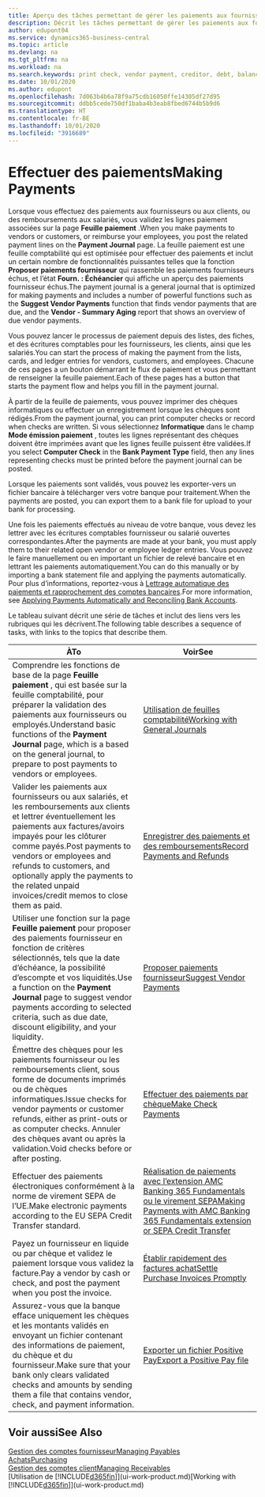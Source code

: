 ```yaml
---
title: Aperçu des tâches permettant de gérer les paiements aux fournisseurs| Microsoft Docs
description: Décrit les tâches permettant de gérer les paiements aux fournisseurs ou aux créditeurs, y compris la validation de lignes paiement et d’obtenir un aperçu du solde échu.
author: edupont04
ms.service: dynamics365-business-central
ms.topic: article
ms.devlang: na
ms.tgt_pltfrm: na
ms.workload: na
ms.search.keywords: print check, vendor payment, creditor, debt, balance due, AP
ms.date: 10/01/2020
ms.author: edupont
ms.openlocfilehash: 7d063b4b6a78f9a75cdb16050ffe14305df27d95
ms.sourcegitcommit: ddbb5cede750df1baba4b3eab8fbed6744b5b9d6
ms.translationtype: HT
ms.contentlocale: fr-BE
ms.lasthandoff: 10/01/2020
ms.locfileid: "3916689"
---
```

# <a name="making-payments"></a><span data-ttu-id="da41d-103">Effectuer des paiements</span><span class="sxs-lookup"><span data-stu-id="da41d-103">Making Payments</span></span>

<span data-ttu-id="da41d-104">Lorsque vous effectuez des paiements aux fournisseurs ou aux clients, ou des remboursements aux salariés, vous validez les lignes paiement associées sur la page **Feuille paiement** .</span><span class="sxs-lookup"><span data-stu-id="da41d-104">When you make payments to vendors or customers, or reimburse your employees, you post the related payment lines on the **Payment Journal** page.</span></span> <span data-ttu-id="da41d-105">La feuille paiement est une feuille comptabilité qui est optimisée pour effectuer des paiements et inclut un certain nombre de fonctionnalités puissantes telles que la fonction **Proposer paiements fournisseur** qui rassemble les paiements fournisseurs échus, et l’état **Fourn. : Échéancier** qui affiche un aperçu des paiements fournisseur échus.</span><span class="sxs-lookup"><span data-stu-id="da41d-105">The payment journal is a general journal that is optimized for making payments and includes a number of powerful functions such as the **Suggest Vendor Payments** function that finds vendor payments that are due, and the **Vendor - Summary Aging** report that shows an overview of due vendor payments.</span></span>  

<span data-ttu-id="da41d-106">Vous pouvez lancer le processus de paiement depuis des listes, des fiches, et des écritures comptables pour les fournisseurs, les clients, ainsi que les salariés.</span><span class="sxs-lookup"><span data-stu-id="da41d-106">You can start the process of making the payment from the lists, cards, and ledger entries for vendors, customers, and employees.</span></span> <span data-ttu-id="da41d-107">Chacune de ces pages a un bouton démarrant le flux de paiement et vous permettant de renseigner la feuille paiement.</span><span class="sxs-lookup"><span data-stu-id="da41d-107">Each of these pages has a button that starts the payment flow and helps you fill in the payment journal.</span></span>  

<span data-ttu-id="da41d-108">À partir de la feuille de paiements, vous pouvez imprimer des chèques informatiques ou effectuer un enregistrement lorsque les chèques sont rédigés.</span><span class="sxs-lookup"><span data-stu-id="da41d-108">From the payment journal, you can print computer checks or record when checks are written.</span></span> <span data-ttu-id="da41d-109">Si vous sélectionnez **Informatique** dans le champ **Mode émission paiement** , toutes les lignes représentant des chèques doivent être imprimées avant que les lignes feuille puissent être validées.</span><span class="sxs-lookup"><span data-stu-id="da41d-109">If you select **Computer Check** in the **Bank Payment Type** field, then any lines representing checks must be printed before the payment journal can be posted.</span></span>

<span data-ttu-id="da41d-110">Lorsque les paiements sont validés, vous pouvez les exporter-vers un fichier bancaire à télécharger vers votre banque pour traitement.</span><span class="sxs-lookup"><span data-stu-id="da41d-110">When the payments are posted, you can export them to a bank file for upload to your bank for processing.</span></span>

<span data-ttu-id="da41d-111">Une fois les paiements effectués au niveau de votre banque, vous devez les lettrer avec les écritures comptables fournisseur ou salarié ouvertes correspondantes.</span><span class="sxs-lookup"><span data-stu-id="da41d-111">After the payments are made at your bank, you must apply them to their related open vendor or employee ledger entries.</span></span> <span data-ttu-id="da41d-112">Vous pouvez le faire manuellement ou en important un fichier de relevé bancaire et en lettrant les paiements automatiquement.</span><span class="sxs-lookup"><span data-stu-id="da41d-112">You can do this manually or by importing a bank statement file and applying the payments automatically.</span></span> <span data-ttu-id="da41d-113">Pour plus d’informations, reportez-vous à [Lettrage automatique des paiements et rapprochement des comptes bancaires](receivables-apply-payments-auto-reconcile-bank-accounts.md).</span><span class="sxs-lookup"><span data-stu-id="da41d-113">For more information, see [Applying Payments Automatically and Reconciling Bank Accounts](receivables-apply-payments-auto-reconcile-bank-accounts.md).</span></span>

<span data-ttu-id="da41d-114">Le tableau suivant décrit une série de tâches et inclut des liens vers les rubriques qui les décrivent.</span><span class="sxs-lookup"><span data-stu-id="da41d-114">The following table describes a sequence of tasks, with links to the topics that describe them.</span></span>

| <span data-ttu-id="da41d-115">À</span><span class="sxs-lookup"><span data-stu-id="da41d-115">To</span></span> | <span data-ttu-id="da41d-116">Voir</span><span class="sxs-lookup"><span data-stu-id="da41d-116">See</span></span> |
| --- | --- |
|<span data-ttu-id="da41d-117">Comprendre les fonctions de base de la page **Feuille paiement** , qui est basée sur la feuille comptabilité, pour préparer la validation des paiements aux fournisseurs ou employés.</span><span class="sxs-lookup"><span data-stu-id="da41d-117">Understand basic functions of the **Payment Journal** page, which is a based on the general journal, to prepare to post payments to vendors or employees.</span></span>|[<span data-ttu-id="da41d-118">Utilisation de feuilles comptabilité</span><span class="sxs-lookup"><span data-stu-id="da41d-118">Working with General Journals</span></span>](ui-work-general-journals.md)|
|<span data-ttu-id="da41d-119">Valider les paiements aux fournisseurs ou aux salariés, et les remboursements aux clients et lettrer éventuellement les paiements aux factures/avoirs impayés pour les clôturer comme payés.</span><span class="sxs-lookup"><span data-stu-id="da41d-119">Post payments to vendors or employees and refunds to customers, and optionally apply the payments to the related unpaid invoices/credit memos to close them as paid.</span></span>|[<span data-ttu-id="da41d-120">Enregistrer des paiements et des remboursements</span><span class="sxs-lookup"><span data-stu-id="da41d-120">Record Payments and Refunds</span></span>](payables-how-post-payments-refunds.md)|
| <span data-ttu-id="da41d-121">Utiliser une fonction sur la page **Feuille paiement** pour proposer des paiements fournisseur en fonction de critères sélectionnés, tels que la date d’échéance, la possibilité d’escompte et vos liquidités.</span><span class="sxs-lookup"><span data-stu-id="da41d-121">Use a function on the **Payment Journal** page to suggest vendor payments according to selected criteria, such as due date, discount eligibility, and your liquidity.</span></span> |[<span data-ttu-id="da41d-122">Proposer paiements fournisseur</span><span class="sxs-lookup"><span data-stu-id="da41d-122">Suggest Vendor Payments</span></span>](payables-how-suggest-vendor-payments.md) |
| <span data-ttu-id="da41d-123">Émettre des chèques pour les paiements fournisseur ou les remboursements client, sous forme de documents imprimés ou de chèques informatiques.</span><span class="sxs-lookup"><span data-stu-id="da41d-123">Issue checks for vendor payments or customer refunds, either as print-outs or as computer checks.</span></span> <span data-ttu-id="da41d-124">Annuler des chèques avant ou après la validation.</span><span class="sxs-lookup"><span data-stu-id="da41d-124">Void checks before or after posting.</span></span> |[<span data-ttu-id="da41d-125">Effectuer des paiements par chèque</span><span class="sxs-lookup"><span data-stu-id="da41d-125">Make Check Payments</span></span>](payables-how-work-checks.md) |
|<span data-ttu-id="da41d-126">Effectuer des paiements électroniques conformément à la norme de virement SEPA de l’UE.</span><span class="sxs-lookup"><span data-stu-id="da41d-126">Make electronic payments according to the EU SEPA Credit Transfer standard.</span></span>|[<span data-ttu-id="da41d-127">Réalisation de paiements avec l’extension AMC Banking 365 Fundamentals ou le virement SEPA</span><span class="sxs-lookup"><span data-stu-id="da41d-127">Making Payments with AMC Banking 365 Fundamentals extension or SEPA Credit Transfer</span></span>](finance-make-payments-with-bank-data-conversion-service-or-sepa-credit-transfer.md)|
| <span data-ttu-id="da41d-128">Payez un fournisseur en liquide ou par chèque et validez le paiement lorsque vous validez la facture.</span><span class="sxs-lookup"><span data-stu-id="da41d-128">Pay a vendor by cash or check, and post the payment when you post the invoice.</span></span> |[<span data-ttu-id="da41d-129">Établir rapidement des factures achat</span><span class="sxs-lookup"><span data-stu-id="da41d-129">Settle Purchase Invoices Promptly</span></span>](finance-how-to-settle-purchase-invoices-promptly.md) |
| <span data-ttu-id="da41d-130">Assurez-vous que la banque efface uniquement les chèques et les montants validés en envoyant un fichier contenant des informations de paiement, du chèque et du fournisseur.</span><span class="sxs-lookup"><span data-stu-id="da41d-130">Make sure that your bank only clears validated checks and amounts by sending them a file that contains vendor, check, and payment information.</span></span> |[<span data-ttu-id="da41d-131">Exporter un fichier Positive Pay</span><span class="sxs-lookup"><span data-stu-id="da41d-131">Export a Positive Pay file</span></span>](finance-how-positive-pay.md) |

## <a name="see-also"></a><span data-ttu-id="da41d-132">Voir aussi</span><span class="sxs-lookup"><span data-stu-id="da41d-132">See Also</span></span>
[<span data-ttu-id="da41d-133">Gestion des comptes fournisseur</span><span class="sxs-lookup"><span data-stu-id="da41d-133">Managing Payables</span></span>](payables-manage-payables.md)  
[<span data-ttu-id="da41d-134">Achats</span><span class="sxs-lookup"><span data-stu-id="da41d-134">Purchasing</span></span>](purchasing-manage-purchasing.md)  
[<span data-ttu-id="da41d-135">Gestion des comptes client</span><span class="sxs-lookup"><span data-stu-id="da41d-135">Managing Receivables</span></span>](receivables-manage-receivables.md)  
<span data-ttu-id="da41d-136">[Utilisation de [!INCLUDE[d365fin](includes/d365fin_md.md)]](ui-work-product.md)</span><span class="sxs-lookup"><span data-stu-id="da41d-136">[Working with [!INCLUDE[d365fin](includes/d365fin_md.md)]](ui-work-product.md)</span></span>  
